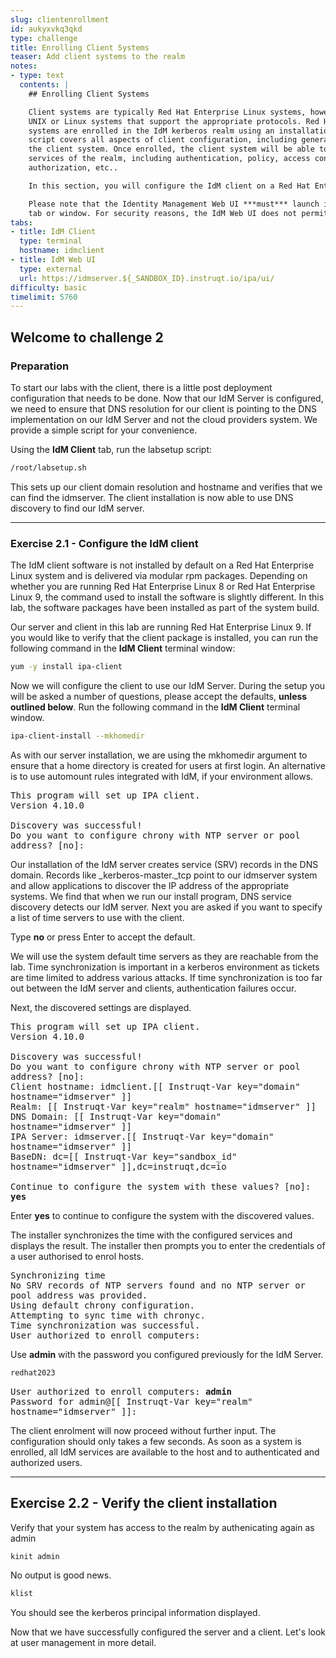 ```yaml
---
slug: clientenrollment
id: aukyxvkq3qkd
type: challenge
title: Enrolling Client Systems
teaser: Add client systems to the realm
notes:
- type: text
  contents: |
    ## Enrolling Client Systems

    Client systems are typically Red Hat Enterprise Linux systems, however, they can be any
    UNIX or Linux systems that support the appropriate protocols. Red Hat Enterprise Linux
    systems are enrolled in the IdM kerberos realm using an installation script. This
    script covers all aspects of client configuration, including generating an identity for
    the client system. Once enrolled, the client system will be able to access all of the
    services of the realm, including authentication, policy, access control rules,
    authorization, etc..

    In this section, you will configure the IdM client on a Red Hat Enterprise Linux system. You will verify the installation and that you can authenticate to the IdM realm and perform other actions.

    Please note that the Identity Management Web UI ***must*** launch in another browser
    tab or window. For security reasons, the IdM Web UI does not permit embedding in an iframe.
tabs:
- title: IdM Client
  type: terminal
  hostname: idmclient
- title: IdM Web UI
  type: external
  url: https://idmserver.${_SANDBOX_ID}.instruqt.io/ipa/ui/
difficulty: basic
timelimit: 5760
---
```

<!-- markdownlint-disable MD033 -->
## Welcome to challenge 2

### Preparation

To start our labs with the client, there is a little post deployment configuration that needs to be done. Now that our IdM Server is configured, we need to ensure that DNS resolution for our client is pointing to the DNS implementation on our IdM Server and not the cloud providers system. We provide a simple script for your convenience.

Using the **IdM Client** tab, run the labsetup script:

```bash
/root/labsetup.sh
```

This sets up our client domain resolution and hostname and verifies that we can find the idmserver. The client installation is now able to use DNS discovery to find our IdM server.

<hr>

### Exercise 2.1 - Configure the IdM client

The IdM client software is not installed by default on a Red Hat Enterprise Linux system and is delivered via modular rpm packages. Depending on whether you are running Red Hat Enterprise Linux 8 or Red Hat Enterprise Linux 9, the command used to install the software is slightly different. In this lab, the software packages have been installed as part of the system build.

Our server and client in this lab are running Red Hat Enterprise Linux 9. If you would like to verify that the client package is installed, you can run the following command in the **IdM Client** terminal window:

```bash
yum -y install ipa-client
```

Now we will configure the client to use our IdM Server. During the setup you will be asked a number of questions, please accept the defaults, **unless outlined below**. Run the following command in the **IdM Client** terminal window.

```bash
ipa-client-install --mkhomedir
```
As with our server installation, we are using the mkhomedir argument to ensure that a home directory is created for users at first login. An alternative is to use automount rules integrated with IdM, if your environment allows.

<pre class="file" style="white-space: pre-wrap; font-family:monospace;">
This program will set up IPA client.
Version 4.10.0

Discovery was successful!
Do you want to configure chrony with NTP server or pool address? [no]:
</pre>

Our installation of the IdM server creates service (SRV) records in the DNS domain. Records like _kerberos-master._tcp point to our idmserver system and allow applications to discover the IP address of the appropriate systems. We find that when we run our install program, DNS service discovery detects our IdM server. Next you are asked if you want to specify a list of time servers to use with the client.

Type **no** or press Enter to accept the default.

We will use the system default time servers as they are reachable from the lab. Time synchronization is important in a kerberos environment as tickets are time limited to address various attacks. If time synchronization is too far out between the IdM server and clients, authentication failures occur.

Next, the discovered settings are displayed.

<pre class="file" style="white-space: pre-wrap; font-family:monospace;">
This program will set up IPA client.
Version 4.10.0

Discovery was successful!
Do you want to configure chrony with NTP server or pool address? [no]:
Client hostname: idmclient.[[ Instruqt-Var key="domain" hostname="idmserver" ]]
Realm: [[ Instruqt-Var key="realm" hostname="idmserver" ]]
DNS Domain: [[ Instruqt-Var key="domain" hostname="idmserver" ]]
IPA Server: idmserver.[[ Instruqt-Var key="domain" hostname="idmserver" ]]
BaseDN: dc=[[ Instruqt-Var key="sandbox_id" hostname="idmserver" ]],dc=instruqt,dc=io

Continue to configure the system with these values? [no]: <b>yes</b>
</pre>

Enter **yes** to continue to configure the system with the discovered values.

The installer synchronizes the time with the configured services and
displays the result. The installer then prompts you to enter the credentials of a user
authorised to enrol hosts.

<pre class="file" style="white-space: pre-wrap; font-family:monospace;">
Synchronizing time
No SRV records of NTP servers found and no NTP server or pool address was provided.
Using default chrony configuration.
Attempting to sync time with chronyc.
Time synchronization was successful.
User authorized to enroll computers:
</pre>

Use **admin** with the password you configured previously for the IdM Server.
```bash
redhat2023
```

<pre class="file" style="white-space: pre-wrap; font-family:monospace;">
User authorized to enroll computers: <b>admin</b>
Password for admin@[[ Instruqt-Var key="realm" hostname="idmserver" ]]:
</pre>

The client enrolment will now proceed without further input. The
configuration should only takes a few seconds. As soon as a system
is enrolled, all IdM services are available to the host and
to authenticated and authorized users.

<hr>

## Exercise 2.2 - Verify the client installation

Verify that your system has access to the realm by authenicating again as
admin

```bash
kinit admin
```
No output is good news.

```bash
klist
```

You should see the kerberos principal information displayed.

Now that we have successfully configured the server and a client. Let's look at user management in more detail.
